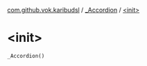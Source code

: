 [com.github.vok.karibudsl](../index.md) / [_Accordion](index.md) / [&lt;init&gt;](.)

# &lt;init&gt;

`_Accordion()`